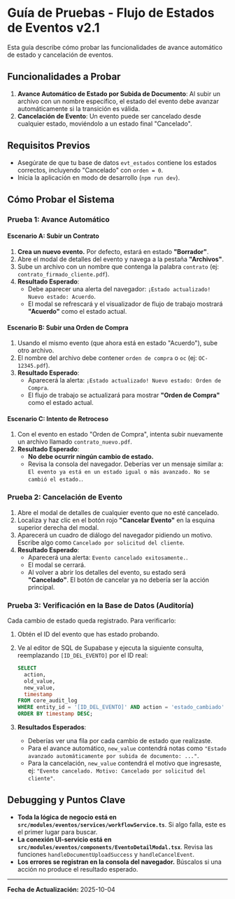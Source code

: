 # Guía de Pruebas - Flujo de Estados de Eventos v2.1

Esta guía describe cómo probar las funcionalidades de avance automático de estado y cancelación de eventos.

## Funcionalidades a Probar

1.  **Avance Automático de Estado por Subida de Documento**: Al subir un archivo con un nombre específico, el estado del evento debe avanzar automáticamente si la transición es válida.
2.  **Cancelación de Evento**: Un evento puede ser cancelado desde cualquier estado, moviéndolo a un estado final "Cancelado".

## Requisitos Previos

-   Asegúrate de que tu base de datos `evt_estados` contiene los estados correctos, incluyendo "Cancelado" con `orden = 0`.
-   Inicia la aplicación en modo de desarrollo (`npm run dev`).

## Cómo Probar el Sistema

### Prueba 1: Avance Automático

#### Escenario A: Subir un Contrato
1.  **Crea un nuevo evento.** Por defecto, estará en estado **"Borrador"**.
2.  Abre el modal de detalles del evento y navega a la pestaña **"Archivos"**.
3.  Sube un archivo con un nombre que contenga la palabra `contrato` (ej: `contrato_firmado_cliente.pdf`).
4.  **Resultado Esperado**:
    -   Debe aparecer una alerta del navegador: `¡Estado actualizado! Nuevo estado: Acuerdo`.
    -   El modal se refrescará y el visualizador de flujo de trabajo mostrará **"Acuerdo"** como el estado actual.

#### Escenario B: Subir una Orden de Compra
1.  Usando el mismo evento (que ahora está en estado "Acuerdo"), sube otro archivo.
2.  El nombre del archivo debe contener `orden de compra` o `oc` (ej: `OC-12345.pdf`).
3.  **Resultado Esperado**:
    -   Aparecerá la alerta: `¡Estado actualizado! Nuevo estado: Orden de Compra`.
    -   El flujo de trabajo se actualizará para mostrar **"Orden de Compra"** como el estado actual.

#### Escenario C: Intento de Retroceso
1.  Con el evento en estado "Orden de Compra", intenta subir nuevamente un archivo llamado `contrato_nuevo.pdf`.
2.  **Resultado Esperado**:
    -   **No debe ocurrir ningún cambio de estado.**
    -   Revisa la consola del navegador. Deberías ver un mensaje similar a: `El evento ya está en un estado igual o más avanzado. No se cambió el estado.`.

### Prueba 2: Cancelación de Evento

1.  Abre el modal de detalles de cualquier evento que no esté cancelado.
2.  Localiza y haz clic en el botón rojo **"Cancelar Evento"** en la esquina superior derecha del modal.
3.  Aparecerá un cuadro de diálogo del navegador pidiendo un motivo. Escribe algo como `Cancelado por solicitud del cliente`.
4.  **Resultado Esperado**:
    -   Aparecerá una alerta: `Evento cancelado exitosamente.`.
    -   El modal se cerrará.
    -   Al volver a abrir los detalles del evento, su estado será **"Cancelado"**. El botón de cancelar ya no debería ser la acción principal.

### Prueba 3: Verificación en la Base de Datos (Auditoría)

Cada cambio de estado queda registrado. Para verificarlo:

1.  Obtén el ID del evento que has estado probando.
2.  Ve al editor de SQL de Supabase y ejecuta la siguiente consulta, reemplazando `[ID_DEL_EVENTO]` por el ID real:

    ```sql
    SELECT 
      action,
      old_value,
      new_value,
      timestamp
    FROM core_audit_log
    WHERE entity_id = '[ID_DEL_EVENTO]' AND action = 'estado_cambiado'
    ORDER BY timestamp DESC;
    ```

3.  **Resultados Esperados**:
    -   Deberías ver una fila por cada cambio de estado que realizaste.
    -   Para el avance automático, `new_value` contendrá notas como `"Estado avanzado automáticamente por subida de documento: ..."`.
    -   Para la cancelación, `new_value` contendrá el motivo que ingresaste, ej: `"Evento cancelado. Motivo: Cancelado por solicitud del cliente"`.

## Debugging y Puntos Clave

-   **Toda la lógica de negocio está en `src/modules/eventos/services/workflowService.ts`**. Si algo falla, este es el primer lugar para buscar.
-   **La conexión UI-servicio está en `src/modules/eventos/components/EventoDetailModal.tsx`**. Revisa las funciones `handleDocumentUploadSuccess` y `handleCancelEvent`.
-   **Los errores se registran en la consola del navegador.** Búscalos si una acción no produce el resultado esperado.

---
**Fecha de Actualización:** 2025-10-04

